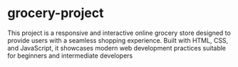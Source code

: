 # grocery-project
This project is a responsive and interactive online grocery store designed to provide users with a seamless shopping experience. Built with HTML, CSS, and JavaScript, it showcases modern web development practices suitable for beginners and intermediate developers
